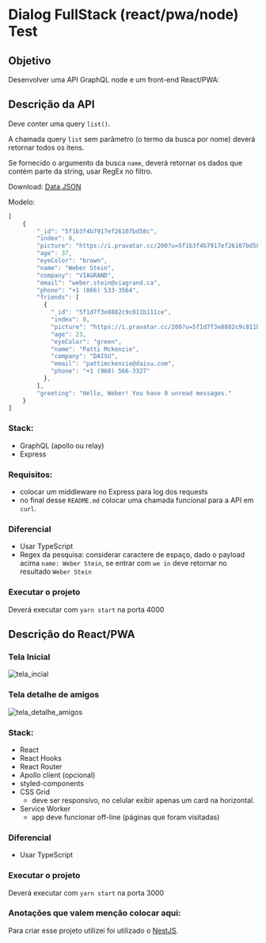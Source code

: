 # Dialog FullStack (react/pwa/node) Test

## Objetivo

Desenvolver uma API GraphQL node e um front-end React/PWA:

## Descrição da API

Deve conter uma query `list()`.

A chamada query `list` sem parâmetro (o termo da busca por nome) deverá retornar todos os itens.

Se fornecido o argumento da busca `name`, deverá retornar os dados que contém parte da string, usar RegEx no filtro.

Download: [Data JSON](db.json)

Modelo:
```javascript
[
    {
        "_id": "5f1b3f4b7917ef26107bd58c",
        "index": 0,
        "picture": "https://i.pravatar.cc/200?u=5f1b3f4b7917ef26107bd58c",
        "age": 37,
        "eyeColor": "brown",
        "name": "Weber Stein",
        "company": "VIAGRAND",
        "email": "weber.stein@viagrand.ca",
        "phone": "+1 (866) 533-3564",
        "friends": [
          {
            "_id": "5f1d7f3e8882c9c811b111ce",
            "index": 0,
            "picture": "https://i.pravatar.cc/200?u=5f1d7f3e8882c9c811b111ce",
            "age": 23,
            "eyeColor": "green",
            "name": "Patti Mckenzie",
            "company": "DAISU",
            "email": "pattimckenzie@daisu.com",
            "phone": "+1 (960) 566-3327"
          },
        ],
        "greeting": "Hello, Weber! You have 9 unread messages."
    }
]
```

### Stack:
- GraphQL (apollo ou relay)
- Express

### Requisitos:
- colocar um middleware no Express para log dos requests
- no final desse `README.md` colocar uma chamada funcional para a API em `curl`.

### Diferencial

- Usar TypeScript
- Regex da pesquisa: considerar caractere de espaço, dado o payload acima `name: Weber Stein`, se entrar com `we in` deve retornar no resultado `Weber Stein`

### Executar o projeto

Deverá executar com `yarn start` na porta 4000


## Descrição do React/PWA

### Tela Inicial
![tela_incial](./docs/browser02.png)

### Tela detalhe de amigos
![tela_detalhe_amigos](./docs/browser03.png)


### Stack:
- React
- React Hooks
- React Router
- Apollo client (opcional)
- styled-components
- CSS Grid
    - deve ser responsivo, no celular exibir apenas um card na horizontal.
- Service Worker
    - app deve funcionar off-line (páginas que foram visitadas)

### Diferencial

- Usar TypeScript

### Executar o projeto

Deverá executar com `yarn start` na porta 3000


### Anotações que valem menção colocar aqui:

Para criar esse projeto utilizei foi utilizado o [NestJS](https://nestjs.com).